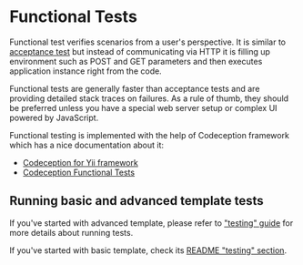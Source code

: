 Functional Tests
================

Functional test verifies scenarios from a user's perspective. It is similar to [acceptance test](test-acceptance.md)
but instead of communicating via HTTP it is filling up environment such as POST and GET parameters and then executes
application instance right from the code.

Functional tests are generally faster than acceptance tests and are providing detailed stack traces on failures.
As a rule of thumb, they should be preferred unless you have a special web server setup or complex UI powered by
JavaScript.

Functional testing is implemented with the help of Codeception framework which has a nice documentation about it:

- [Codeception for Yii framework](https://codeception.com/for/yii)
- [Codeception Functional Tests](https://codeception.com/docs/04-FunctionalTests)

## Running basic and advanced template tests

If you've started with advanced template, please refer to ["testing" guide](https://github.com/yiisoft/yii2-app-advanced/blob/master/docs/guide/start-testing.md)
for more details about running tests.  

If you've started with basic template, check its [README "testing" section](https://github.com/yiisoft/yii2-app-basic/blob/master/README.md#testing).
